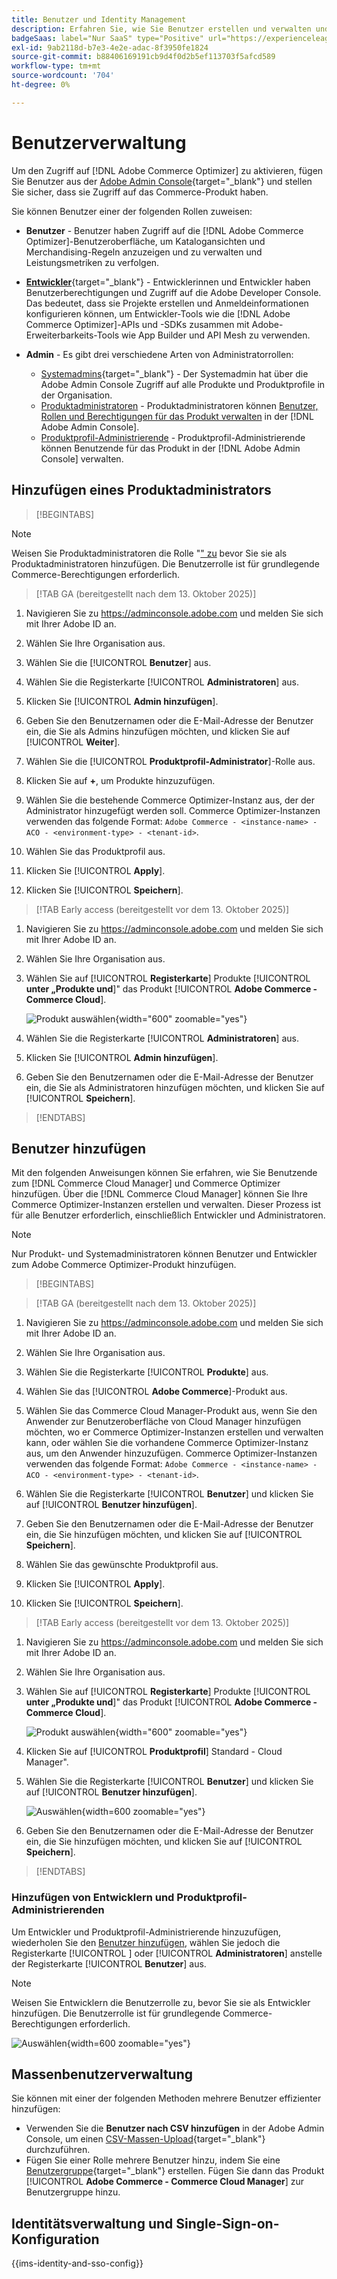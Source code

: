```yaml
---
title: Benutzer und Identity Management
description: Erfahren Sie, wie Sie Benutzer erstellen und verwalten und Benutzerrollen für [!DNL Adobe Commerce Optimizer] zuweisen.
badgeSaas: label="Nur SaaS" type="Positive" url="https://experienceleague.adobe.com/de/docs/commerce/user-guides/product-solutions" tooltip="Gilt nur für Adobe Commerce as a Cloud Service- und Adobe Commerce Optimizer-Projekte (von Adobe verwaltete SaaS-Infrastruktur)."
exl-id: 9ab2118d-b7e3-4e2e-adac-8f3950fe1824
source-git-commit: b88406169191cb9d4f0d2b5ef113703f5afcd589
workflow-type: tm+mt
source-wordcount: '704'
ht-degree: 0%

---
```


# Benutzerverwaltung

Um den Zugriff auf [!DNL Adobe Commerce Optimizer] zu aktivieren, fügen Sie Benutzer aus der [Adobe Admin Console &#x200B;](https://adminconsole.adobe.com){target="_blank"} und stellen Sie sicher, dass sie Zugriff auf das Commerce-Produkt haben.

Sie können Benutzer einer der folgenden Rollen zuweisen:

- **Benutzer** - Benutzer haben Zugriff auf die [!DNL Adobe Commerce Optimizer]-Benutzeroberfläche, um Katalogansichten und Merchandising-Regeln anzuzeigen und zu verwalten und Leistungsmetriken zu verfolgen.

- [**Entwickler**](https://helpx.adobe.com/de/enterprise/using/manage-developers.html#Adddevelopers){target="_blank"} - Entwicklerinnen und Entwickler haben Benutzerberechtigungen und Zugriff auf die Adobe Developer Console. Das bedeutet, dass sie Projekte erstellen und Anmeldeinformationen konfigurieren können, um Entwickler-Tools wie die [!DNL Adobe Commerce Optimizer]-APIs und -SDKs zusammen mit Adobe-Erweiterbarkeits-Tools wie App Builder und API Mesh zu verwenden.

- **Admin** - Es gibt drei verschiedene Arten von Administratorrollen:
   - [Systemadmins](https://helpx.adobe.com/de/enterprise/using/admin-roles.html){target="_blank"} - Der Systemadmin hat über die Adobe Admin Console Zugriff auf alle Produkte und Produktprofile in der Organisation.
   - [Produktadministratoren](#add-a-product-admin) - Produktadministratoren können [Benutzer, Rollen und Berechtigungen für das Produkt verwalten](#add-users-and-admins) in der [!DNL Adobe Admin Console].
   - [Produktprofil-Administrierende](#add-users-developers-and-product-profile-admins) - Produktprofil-Administrierende können Benutzende für das Produkt in der [!DNL Adobe Admin Console] verwalten.

## Hinzufügen eines Produktadministrators

>[!BEGINTABS]

>[!NOTE]
>
>Weisen Sie Produktadministratoren die Rolle &quot;[&quot; zu](#add-users) bevor Sie sie als Produktadministratoren hinzufügen. Die Benutzerrolle ist für grundlegende Commerce-Berechtigungen erforderlich.

>[!TAB GA (bereitgestellt nach dem 13. Oktober 2025)]

1. Navigieren Sie zu <https://adminconsole.adobe.com> und melden Sie sich mit Ihrer Adobe ID an.

1. Wählen Sie Ihre Organisation aus.

1. Wählen Sie die [!UICONTROL **Benutzer**] aus.

1. Wählen Sie die Registerkarte [!UICONTROL **Administratoren**] aus.

1. Klicken Sie [!UICONTROL **Admin hinzufügen**].

1. Geben Sie den Benutzernamen oder die E-Mail-Adresse der Benutzer ein, die Sie als Admins hinzufügen möchten, und klicken Sie auf [!UICONTROL **Weiter**].

1. Wählen Sie die [!UICONTROL **Produktprofil-Administrator**]-Rolle aus.

1. Klicken Sie auf **+**, um Produkte hinzuzufügen.

1. Wählen Sie die bestehende Commerce Optimizer-Instanz aus, der der Administrator hinzugefügt werden soll. Commerce Optimizer-Instanzen verwenden das folgende Format: `Adobe Commerce - <instance-name> - ACO - <environment-type> - <tenant-id>`.

1. Wählen Sie das Produktprofil aus.

1. Klicken Sie [!UICONTROL **Apply**].

1. Klicken Sie [!UICONTROL **Speichern**].

>[!TAB Early access (bereitgestellt vor dem 13. Oktober 2025)]

1. Navigieren Sie zu <https://adminconsole.adobe.com> und melden Sie sich mit Ihrer Adobe ID an.

1. Wählen Sie Ihre Organisation aus.

1. Wählen Sie auf [!UICONTROL **Registerkarte**] Produkte [!UICONTROL **unter „Produkte und**]&quot; das Produkt [!UICONTROL **Adobe Commerce - Commerce Cloud**].

   ![Produkt auswählen](/help/cloud-service/assets/backend.png){width="600" zoomable="yes"}

1. Wählen Sie die Registerkarte [!UICONTROL **Administratoren**] aus.

1. Klicken Sie [!UICONTROL **Admin hinzufügen**].

1. Geben Sie den Benutzernamen oder die E-Mail-Adresse der Benutzer ein, die Sie als Administratoren hinzufügen möchten, und klicken Sie auf [!UICONTROL **Speichern**].

>[!ENDTABS]

## Benutzer hinzufügen

Mit den folgenden Anweisungen können Sie erfahren, wie Sie Benutzende zum [!DNL Commerce Cloud Manager] und Commerce Optimizer hinzufügen. Über die [!DNL Commerce Cloud Manager] können Sie Ihre Commerce Optimizer-Instanzen erstellen und verwalten. Dieser Prozess ist für alle Benutzer erforderlich, einschließlich Entwickler und Administratoren.

>[!NOTE]
>
>Nur Produkt- und Systemadministratoren können Benutzer und Entwickler zum Adobe Commerce Optimizer-Produkt hinzufügen.

>[!BEGINTABS]

>[!TAB GA (bereitgestellt nach dem 13. Oktober 2025)]

1. Navigieren Sie zu <https://adminconsole.adobe.com> und melden Sie sich mit Ihrer Adobe ID an.

1. Wählen Sie Ihre Organisation aus.

1. Wählen Sie die Registerkarte [!UICONTROL **Produkte**] aus.

1. Wählen Sie das [!UICONTROL **Adobe Commerce**]-Produkt aus.

1. Wählen Sie das Commerce Cloud Manager-Produkt aus, wenn Sie den Anwender zur Benutzeroberfläche von Cloud Manager hinzufügen möchten, wo er Commerce Optimizer-Instanzen erstellen und verwalten kann, oder wählen Sie die vorhandene Commerce Optimizer-Instanz aus, um den Anwender hinzuzufügen. Commerce Optimizer-Instanzen verwenden das folgende Format: `Adobe Commerce - <instance-name> - ACO - <environment-type> - <tenant-id>`.

1. Wählen Sie die Registerkarte [!UICONTROL **Benutzer**] und klicken Sie auf [!UICONTROL **Benutzer hinzufügen**].

1. Geben Sie den Benutzernamen oder die E-Mail-Adresse der Benutzer ein, die Sie hinzufügen möchten, und klicken Sie auf [!UICONTROL **Speichern**].

1. Wählen Sie das gewünschte Produktprofil aus.

1. Klicken Sie [!UICONTROL **Apply**].

1. Klicken Sie [!UICONTROL **Speichern**].

>[!TAB Early access (bereitgestellt vor dem 13. Oktober 2025)]

1. Navigieren Sie zu <https://adminconsole.adobe.com> und melden Sie sich mit Ihrer Adobe ID an.

1. Wählen Sie Ihre Organisation aus.

1. Wählen Sie auf [!UICONTROL **Registerkarte**] Produkte [!UICONTROL **unter „Produkte und**]&quot; das Produkt [!UICONTROL **Adobe Commerce - Commerce Cloud**].

   ![Produkt auswählen](/help/cloud-service//assets/backend.png){width="600" zoomable="yes"}

1. Klicken Sie auf [!UICONTROL **Produktprofil**] Standard - Cloud Manager&quot;.

1. Wählen Sie die Registerkarte [!UICONTROL **Benutzer**] und klicken Sie auf [!UICONTROL **Benutzer hinzufügen**].

   ![Auswählen](/help/cloud-service/assets/tab-select.png){width=600 zoomable="yes"}

1. Geben Sie den Benutzernamen oder die E-Mail-Adresse der Benutzer ein, die Sie hinzufügen möchten, und klicken Sie auf [!UICONTROL **Speichern**].

>[!ENDTABS]

### Hinzufügen von Entwicklern und Produktprofil-Administrierenden

Um Entwickler und Produktprofil-Administrierende hinzuzufügen, wiederholen Sie den [Benutzer hinzufügen](#add-users), wählen Sie jedoch die Registerkarte [!UICONTROL **&#x200B;**] oder [!UICONTROL **Administratoren**] anstelle der Registerkarte [!UICONTROL **Benutzer**] aus.

>[!NOTE]
>
>Weisen Sie Entwicklern die Benutzerrolle zu, bevor Sie sie als Entwickler hinzufügen. Die Benutzerrolle ist für grundlegende Commerce-Berechtigungen erforderlich.

![Auswählen](/help//cloud-service/assets/tab-select.png){width=600 zoomable="yes"}

## Massenbenutzerverwaltung

Sie können mit einer der folgenden Methoden mehrere Benutzer effizienter hinzufügen:

- Verwenden Sie die **Benutzer nach CSV hinzufügen** in der Adobe Admin Console, um einen [CSV-Massen-Upload](https://helpx.adobe.com/de/enterprise/using/bulk-upload-users.html){target="_blank"} durchzuführen.
- Fügen Sie einer Rolle mehrere Benutzer hinzu, indem Sie eine [Benutzergruppe](https://helpx.adobe.com/de/enterprise/using/user-groups.html){target="_blank"} erstellen. Fügen Sie dann das Produkt [!UICONTROL **Adobe Commerce - Commerce Cloud Manager**] zur Benutzergruppe hinzu.

## Identitätsverwaltung und Single-Sign-on-Konfiguration

{{ims-identity-and-sso-config}}
